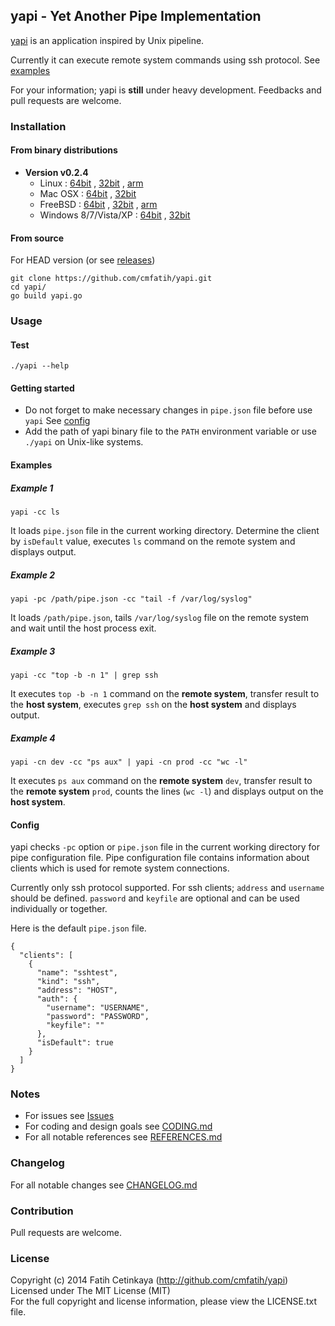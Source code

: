## yapi - Yet Another Pipe Implementation

[yapi](http://github.com/cmfatih/yapi) is an application inspired by Unix pipeline.  

Currently it can execute remote system commands using ssh protocol. See [examples](#examples)

For your information; yapi is **still** under heavy development. 
Feedbacks and pull requests are welcome.  

### Installation

#### From binary distributions

* **Version v0.2.4**
  * Linux : 
    [64bit](https://github.com/cmfatih/yapi/releases/download/v0.2.4/yapi-linux-amd64.tar.gz) , 
    [32bit](https://github.com/cmfatih/yapi/releases/download/v0.2.4/yapi-linux-386.tar.gz) , 
    [arm](https://github.com/cmfatih/yapi/releases/download/v0.2.4/yapi-linux-arm.tar.gz)
  * Mac OSX : 
    [64bit](https://github.com/cmfatih/yapi/releases/download/v0.2.4/yapi-darwin-amd64.tar.gz) , 
    [32bit](https://github.com/cmfatih/yapi/releases/download/v0.2.4/yapi-darwin-386.tar.gz)
  * FreeBSD : 
    [64bit](https://github.com/cmfatih/yapi/releases/download/v0.2.4/yapi-freebsd-amd64.tar.gz) , 
    [32bit](https://github.com/cmfatih/yapi/releases/download/v0.2.4/yapi-freebsd-386.tar.gz) , 
    [arm](https://github.com/cmfatih/yapi/releases/download/v0.2.4/yapi-freebsd-arm.tar.gz)
  * Windows 8/7/Vista/XP : 
    [64bit](https://github.com/cmfatih/yapi/releases/download/v0.2.4/yapi-windows-amd64.zip) , 
    [32bit](https://github.com/cmfatih/yapi/releases/download/v0.2.4/yapi-windows-386.zip)

#### From source

For HEAD version (or see [releases](https://github.com/cmfatih/yapi/releases))

```
git clone https://github.com/cmfatih/yapi.git
cd yapi/
go build yapi.go
```

### Usage

#### Test

```
./yapi --help
```

#### Getting started

* Do not forget to make necessary changes in `pipe.json` file before use `yapi` 
  See [config](#config)  
* Add the path of yapi binary file to the `PATH` environment variable or 
  use `./yapi` on Unix-like systems.

#### Examples

##### Example 1
```
yapi -cc ls
```
It loads `pipe.json` file in the current working directory. Determine the client by 
`isDefault` value, executes `ls` command on the remote system and displays output.

##### Example 2
```
yapi -pc /path/pipe.json -cc "tail -f /var/log/syslog"
```
It loads `/path/pipe.json`, tails `/var/log/syslog` file on the remote system and 
wait until the host process exit.

##### Example 3
```
yapi -cc "top -b -n 1" | grep ssh
```
It executes `top -b -n 1` command on the **remote system**,
transfer result to the **host system**, executes `grep ssh` on the **host system** 
and displays output.

##### Example 4
```
yapi -cn dev -cc "ps aux" | yapi -cn prod -cc "wc -l"
```
It executes `ps aux` command on the **remote system** `dev`,
transfer result to the **remote system** `prod`, counts the lines (`wc -l`)
and displays output on the **host system**.

#### Config

yapi checks `-pc` option or `pipe.json` file in the current working directory 
for pipe configuration file. Pipe configuration file contains information about 
clients which is used for remote system connections.  

Currently only ssh protocol supported. For ssh clients; `address` and `username` 
should be defined. `password` and `keyfile` are optional and can be used individually 
or together.

Here is the default `pipe.json` file.

```
{
  "clients": [
    {
      "name": "sshtest",
      "kind": "ssh",
      "address": "HOST",
      "auth": {
        "username": "USERNAME",
        "password": "PASSWORD",
        "keyfile": ""
      },
      "isDefault": true
    }
  ]
}
```

### Notes

* For issues see [Issues](https://github.com/cmfatih/yapi/issues)
* For coding and design goals see [CODING.md](https://github.com/cmfatih/yapi/blob/master/CODING.md)
* For all notable references see [REFERENCES.md](https://github.com/cmfatih/yapi/blob/master/REFERENCES.md)

### Changelog

For all notable changes see [CHANGELOG.md](https://github.com/cmfatih/yapi/blob/master/CHANGELOG.md)

### Contribution

Pull requests are welcome.

### License

Copyright (c) 2014 Fatih Cetinkaya (http://github.com/cmfatih/yapi)  
Licensed under The MIT License (MIT)  
For the full copyright and license information, please view the LICENSE.txt file.